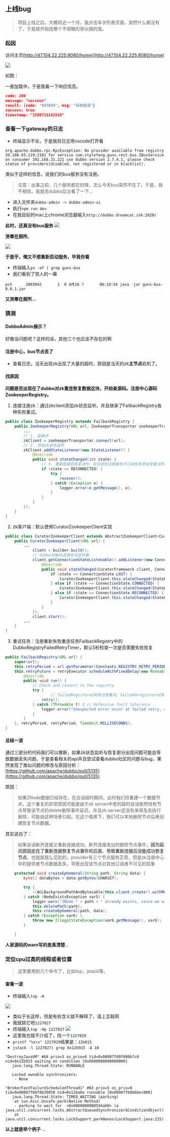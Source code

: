 ## 上线bug

> 项目上线之后，大概将近一个月，我点击车次列表页面，突然什么都没有了，于是就开始找哪个不顺眼的家伙搞的鬼。

### 起因

访问主页[http://47.104.22.225:8080/home](http://47.104.22.225:8080/home)

![](https://imgkr.cn-bj.ufileos.com/8c563c2e-49f8-4a96-8d02-0109bc956449.png)

如图：

一直加载中，于是我看一下响应信息。

```json
code: 200
message: "success"
result: {code: "003099", msg: "系统错误"}
success: true
timestamp: "1589715142518"
```

### 查看一下gateway的日志
- 终端显示不长，于是我将日志用vscode打开看

```log
org.apache.dubbo.rpc.RpcException: No provider available from registry 39.108.93.119:2181 for service com.stylefeng.guns.rest.bus.IBusService on consumer 192.168.31.221 use dubbo version 2.7.4.1, please check status of providers(disabled, not registered or in blacklist).
```

类似于这样的信息，说我们的bus服务没有注册。

> 注意：出事之前，几个服务都在的呀，怎么今天bus突然不在了。于是，我不相信，我就去dubbo后台看了一下...

- 进入文件夹`dubbo-admin -> dubbo-admin-ui`
- 执行`npm run dev`
- 在我目前的mac上chrome浏览器输入`http://dubbo.dreamcat.ink:2020/`

**此时，还真没有bus服务**
![](https://imgkr.cn-bj.ufileos.com/3eb38910-64b5-439c-8437-c155d50857d2.png)

**哭晕在厕所**。

![](https://imgkr.cn-bj.ufileos.com/e391627b-dce7-4146-b6d7-78cbd1fee35e.jpg)

**于是乎，俺又不想重新启动服务，毕竟你看**

- 终端输入`ps -ef | grep guns-bus`
- 我们看到了惊人的一幕
```shell
pch      2003942       1  0 4月16 ?       06:10:54 java -jar guns-bus-0.0.1.jar
```

**又哭晕在厕所...**

### 猜测

#### DubboAdmin展示？
好像没问题吧？这样的话，其他三个也应该不存在的啊

#### 注册中心，bus节点丢了

- 查看日志，当天出现zk出现了大量的超时，原因是当天的zk**主节点**宕机了。

#### 找原因

**问题是否出现在了dubbo对zk重连恢复数据这块，开始查源码。注册中心源码ZookeeperRegistry。**

1. 连接注册zk：通过zkclient添加zk状态监听。并且继承了FailbackRegistry各种失败重试。

```java
public class ZookeeperRegistry extends FailbackRegistry {
    public ZookeeperRegistry(URL url, ZookeeperTransporter zookeeperTransporter) {
        ...
        // 1. 连接zk
        zkClient = zookeeperTransporter.connect(url);
        // 2. 添加zk状态监听
        zkClient.addStateListener(new StateListener() {
            @Override
            public void stateChanged(int state) {
                // 3. 重新连接后恢复动作，将当前的注册服务于订阅任务添加至重试列表中等待重试
                if (state == RECONNECTED) {
                    try {
                        recover();
                    } catch (Exception e) {
                        logger.error(e.getMessage(), e);
                    }
                }
            }
        });
    }
}

```

2. zk客户端：默认使用CuratorZookeeperClient实现

```java
public class CuratorZookeeperClient extends AbstractZookeeperClient<CuratorWatcher> {
    public CuratorZookeeperClient(URL url) {
        ...
            client = builder.build();
            // dubbo对接zk连接状态监听器
            client.getConnectionStateListenable().addListener(new ConnectionStateListener() {
                @Override
                public void stateChanged(CuratorFramework client, ConnectionState state) {
                    if (state == ConnectionState.LOST) {
                        CuratorZookeeperClient.this.stateChanged(StateListener.DISCONNECTED);
                    } else if (state == ConnectionState.CONNECTED) {
                        CuratorZookeeperClient.this.stateChanged(StateListener.CONNECTED);
                    } else if (state == ConnectionState.RECONNECTED) {
                        CuratorZookeeperClient.this.stateChanged(StateListener.RECONNECTED);
                    }
                }
            });
            client.start();
        ...
    }
}
```

3. 重试任务：注册重新失败重连任务FailbackRegistry中的DubboRegistryFailedRetryTimer，默认5秒检查一次是否需要失败恢复

```java
public FailbackRegistry(URL url) {
    super(url);
    this.retryPeriod = url.getParameter(Constants.REGISTRY_RETRY_PERIOD_KEY, Constants.DEFAULT_REGISTRY_RETRY_PERIOD);
    this.retryFuture = retryExecutor.scheduleWithFixedDelay(new Runnable() {
        @Override
        public void run() {
            // Check and connect to the registry
            try {
				    // failedRegistered失败注册重试，failedUnregistered失败注销重试，failedSubscribed失败订阅重试，failedUnsubscribed失败取消订阅重试，failedNotified失败通知重试
                retry();
            } catch (Throwable t) { // Defensive fault tolerance
                logger.error("Unexpected error occur at failed retry, cause: " + t.getMessage(), t);
            }
        }
    }, retryPeriod, retryPeriod, TimeUnit.MILLISECONDS);
}

```

#### 总结一波
通过三部分的代码我们可以推断，如果zk状态监听与恢复部分出现问题可能会导致数据丢失问题。于是查看相关的api并且尝试查看dubbo社区的问题与bug，果然发现了类似问题的修改与原因分析：[https://github.com/apache/dubbo/pull/5135](https://github.com/apache/dubbo/pull/5135)

原因：
> 如果ZNode数据已经存在，在会话超时期间，此时我们将重建一个数据节点，这个重复的异常原因可能是由于zk server中老的超时会话依然持有节点导致该节点的delete删除事件延迟，并且zk server还没有来得及去执行删除，可能由这种场景引起。在这个情景下，我们可以本地删除节点后再创建恢复节点数据。

其实说白了：
> 如果会话断开连接又重新连接成功。断开连接发出的删除节点事件，**因为延迟原因走在了重新连接恢复节点事件的后面**。**导致重新连接后没能成功恢复节点**。也就是我么见到的，provider有三个节点服务正常，但是zk注册中心中的提供者节点数据丢失，导致出现该节点对其他订阅者不可见的现象

```java
    protected void createEphemeral(String path, String data) {
        byte[] dataBytes = data.getBytes(CHARSET);

        try {
            ((ACLBackgroundPathAndBytesable)this.client.create().withMode(CreateMode.EPHEMERAL)).forPath(path, dataBytes);
        } catch (NodeExistsException var5) {
            logger.warn("ZNode " + path + " already exists, since we will only try to recreate a node on a session expiration, this duplication might be caused by a delete delay from the zk server, which means the old expired session may still holds this ZNode and the server just hasn't got time to do the deletion. In this case, we can just try to delete and create again.", var5);
            this.deletePath(path);
            this.createEphemeral(path, data);
        } catch (Exception var6) {
            throw new IllegalStateException(var6.getMessage(), var6);
        }

    }
```

**人家源码的warn写的是真清楚**...

### 定位cpu过高的线程或者位置

> 这里要用到几个命令了，比如top，jstack等。

#### 查看一波
- 终端输入`top -H`

![](https://imgkr.cn-bj.ufileos.com/e69d6335-c260-4d69-9f4d-840b7427cce5.png)
- 类似于长这样，但是有些含义就不解释了，请上互联网
- 我就挑它吧`1227027`
- 终端输入`top -Hp 1227027`
![](https://imgkr.cn-bj.ufileos.com/d703c8ae-a3a8-4eed-ad57-6c3440dd4ea7.png)
- 这里我也就不介绍了，找一个`1227029`
- `printf "%x\n" 1227029`结果是：`12b915`
- `jstack -l 1227027| grep 0x12b915 -A 10`

```shell
"DestroyJavaVM" #84 prio=5 os_prio=0 tid=0x00007f69f800b7c0 nid=0x12b915 waiting on condition [0x0000000000000000]
   java.lang.Thread.State: RUNNABLE

   Locked ownable synchronizers:
	- None

"BrokerFastFailureScheduledThread1" #83 prio=5 os_prio=0 tid=0x00007f69f8b29050 nid=0x12ba0a runnable [0x00007f68b6bec000]
   java.lang.Thread.State: TIMED_WAITING (parking)
	at sun.misc.Unsafe.park(Native Method)
	- parking to wait for  <0x0000000080594a60> (a java.util.concurrent.locks.AbstractQueuedSynchronizer$ConditionObject)
	at java.util.concurrent.locks.LockSupport.parkNanos(LockSupport.java:215)
```
**以上就是举个例子** ...